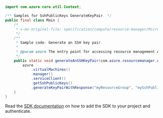 ```java
import com.azure.core.util.Context;

/** Samples for SshPublicKeys GenerateKeyPair. */
public final class Main {
    /*
     * x-ms-original-file: specification/compute/resource-manager/Microsoft.Compute/stable/2021-07-01/examples/compute/GenerateSshKeyPair.json
     */
    /**
     * Sample code: Generate an SSH key pair.
     *
     * @param azure The entry point for accessing resource management APIs in Azure.
     */
    public static void generateAnSSHKeyPair(com.azure.resourcemanager.AzureResourceManager azure) {
        azure
            .virtualMachines()
            .manager()
            .serviceClient()
            .getSshPublicKeys()
            .generateKeyPairWithResponse("myResourceGroup", "mySshPublicKeyName", Context.NONE);
    }
}
```

Read the [SDK documentation](https://github.com/Azure/azure-sdk-for-java/blob/azure-resourcemanager_2.11.0/sdk/resourcemanager/azure-resourcemanager/README.md) on how to add the SDK to your project and authenticate.
